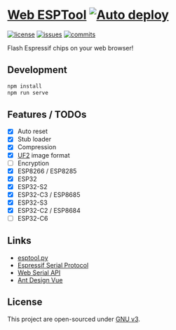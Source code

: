[Web ESPTool](https://esp.xingrz.me) [![Auto deploy](https://github.com/xingrz/web-esptool/actions/workflows/deploy.yml/badge.svg)](https://github.com/xingrz/web-esptool/actions/workflows/deploy.yml)
==========

[![license][license-img]][license-url] [![issues][issues-img]][issues-url] [![commits][commits-img]][commits-url]

Flash Espressif chips on your web browser!

## Development

```sh
npm install
npm run serve
```

## Features / TODOs

- [x] Auto reset
- [x] Stub loader
- [x] Compression
- [x] [UF2](https://github.com/microsoft/uf2) image format
- [ ] Encryption
- [x] ESP8266 / ESP8285
- [x] ESP32
- [x] ESP32-S2
- [x] ESP32-C3 / ESP8685
- [x] ESP32-S3
- [x] ESP32-C2 / ESP8684
- [ ] ESP32-C6

## Links

* [esptool.py](https://github.com/espressif/esptool)
* [Espressif Serial Protocol](https://github.com/espressif/esptool/wiki/Serial-Protocol)
* [Web Serial API](https://wicg.github.io/serial/)
* [Ant Design Vue](https://antdv.com/)

## License

This project are open-sourced under [GNU v3](LICENSE).

[license-img]: https://img.shields.io/github/license/xingrz/web-esptool?style=flat-square
[license-url]: LICENSE
[issues-img]: https://img.shields.io/github/issues/xingrz/web-esptool?style=flat-square
[issues-url]: https://github.com/xingrz/web-esptool/issues
[commits-img]: https://img.shields.io/github/last-commit/xingrz/web-esptool?style=flat-square
[commits-url]: https://github.com/xingrz/web-esptool/commits/master
